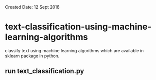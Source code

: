 Created Date: 12 Sept 2018

# text-classification-using-machine-learning-algorithms
classify text using machine learning algorithms which are available in sklearn package in python.
## run text_classification.py
